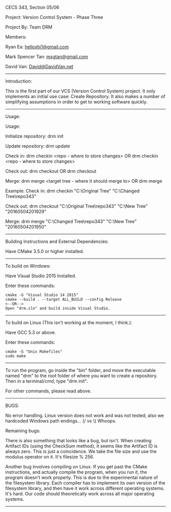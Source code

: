CECS 343, Section 05/06

Project: Version Control System - Phase Three

Project By: Team DRM

Members:

Ryan Ea: helloxhi1@gmail.com

Mark Spencer Tan: msgtan@gmail.com

David Van: David@DavidVan.net

--------------------------------------------------------------------------------

Introduction:

This is the first part of our VCS (Version Control System) project. It only
implements an initial use case: Create Repository. It also makes a number of
simplifying assumptions in order to get to working software quickly.

--------------------------------------------------------------------------------

Usage:

Usage:

Initialize repository: drm init

Update repository: drm update

Check in: drm checkin <updated tree> <repo - where to store changes>
OR
drm checkin <repo - where to store changes>

Check out: drm checkout <project tree> <where to store the copy of the tree> <version>
OR
drm checkout <where to store the copy of the tree> <version>

Merge: drm merge <updated tree> <target tree - where it should merge to> <version>
OR
drm merge <updated tree> <version>

Example:
Check in: drm checkin "C:\\Original Tree" "C:\\Changed Tree\\repo343"

Check out: drm checkout "C:\\Original Tree\\repo343" "C:\\New Tree" "20160504201929"

Merge: drm merge "C:\\Changed Tree\\repo343" "C:\\New Tree" "20160504201950"

--------------------------------------------------------------------------------

Building Instructions and External Dependencies:

Have CMake 3.5.0 or higher installed.

--------------------------------------------------------------------------------

To build on Windows:

Have Visual Studio 2015 Installed.

Enter these commands:

```
cmake -G "Visual Studio 14 2015"
cmake --build . --target ALL_BUILD --config Release
<--OR-->
Open "drm.sln" and build inside Visual Studio.
```

--------------------------------------------------------------------------------

To build on Linux (This isn't working at the moment, I think.):

Have GCC 5.3 or above.

Enter these commands:

```
cmake -G "Unix Makefiles"
sudo make
```

--------------------------------------------------------------------------------

To run the program, go inside the "bin" folder, and move the executable named
"drm" to the root folder of where you want to create a repository. Then in a
terminal/cmd, type "drm init".

For other commands, please read above.

--------------------------------------------------------------------------------

BUGS:

No error handling.
Linux version does not work and was not tested; also we hardcoded Windows path
endings... (/ vs \\) Whoops.

Remaining bugs:

There is also something that looks like a bug, but isn't. When creating Artifact
IDs (using the CheckSum method), it seems like the Artifact ID is always zero.
This is just a coincidence. We take the file size and use the modulus operator
on it. It's filesize % 256.

Another bug involves compiling on Linux. If you get past the CMake instructions,
and actually compile the program, when you run it, the program doesn't work
properly. This is due to the experimental nature of the filesystem library.
Each compiler has to implement its own version of the filesystem library, and
then have it work across different operating systems. It's hard. Our code should
theoretically work across all major operating systems.

--------------------------------------------------------------------------------
